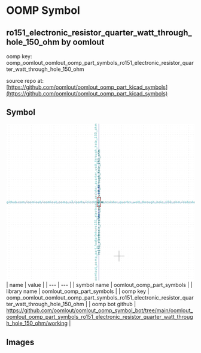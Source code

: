 # OOMP Symbol  
## ro151_electronic_resistor_quarter_watt_through_hole_150_ohm  by oomlout  
  
oomp key: oomp_oomlout_oomlout_oomp_part_symbols_ro151_electronic_resistor_quarter_watt_through_hole_150_ohm  
  
source repo at: [https://github.com/oomlout/oomlout_oomp_part_kicad_symbols](https://github.com/oomlout/oomlout_oomp_part_kicad_symbols)  
## Symbol  
  
[![working.png](working_600.png)](working.png)  
| name | value | 
| --- | --- | 
| symbol name | oomlout_oomp_part_symbols | 
| library name | oomlout_oomp_part_symbols | 
| oomp key | oomp_oomlout_oomlout_oomp_part_symbols_ro151_electronic_resistor_quarter_watt_through_hole_150_ohm | 
| oomp bot github | https://github.com/oomlout/oomlout_oomp_symbol_bot/tree/main/oomlout_oomlout_oomp_part_symbols_ro151_electronic_resistor_quarter_watt_through_hole_150_ohm/working | 
## Images  
